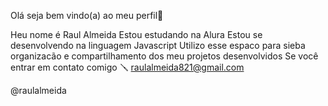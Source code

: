 Olá seja bem vindo(a) ao meu perfil📍

Heu nome é Raul Almeida 
Estou estudando na Alura
Estou se desenvolvendo na linguagem Javascript
Utilizo esse espaco para sieba organizacão e compartilhamento dos meu projetos desenvolvidos
Se você entrar em contato comigo 🪛 
raulalmeida821@gmail.com

@raulalmeida
